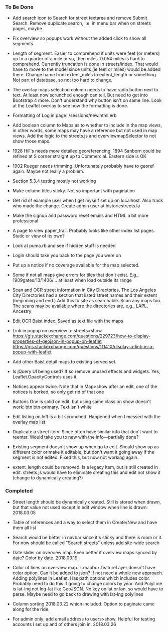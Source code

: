 ### To Be Done

* Add search icon to Search for street textarea and remove Submit Search. Remove duplicate search, i.e, in menu bar when on streets pages, maybe 

* Fix overview so popups work without the added click to show all segments

* Length of segment. Easier to comprehend if units were feet (or meters) up to a quarter of a mile or so, then miles. 0.054 miles is hard to comprehend. Currently truncation is done in streets/index. That would have to move to the model since units (ie feet or miles) would be added there. Change name from extent_miles to extent_length or something. Not part of database, so not too hard to change.

* The overlay maps selection column needs to have radio button next to text. At least now scrunched enough can tell. But need to get into Bootstrap 4 more. Don't understand why button isn't on same line. Look at the Leaflet overlay to see how the formatting is done.

* Formatting of Log in page: /sessions/new.html.erb

* Add boolean column to Maps as to whether to include in the map views, in other words, some maps may have a reference but not used in map views. Add the logic to the streets.js and overviewmapSelector to not show those maps. 

* 1928 Hill's needs more detailed georeferencing. 1894 Sanborn could be refined at S corner straight up to Commercial. Eastern side is OK
 
* 1902 Rueger needs trimming. Unfortunately probably have to georef again. Maybe not really a problem.

* Section 5.3.4 testing mostly not working

 * Make column titles sticky. Not so important with pagination
 
* Get rid of example user when I get myself set up on localhost. Also track who made the change. Create admin user at historicstreets.la
 
* Make the signup and password reset emails and HTML a bit more professional

* A page to view paper_trail. Probably looks like other index list pages. Static or view of its own?
 
* Look at puma.rb and see if hidden stuff is needed
 
* Login should take you back to the page you were on
 
* Put up a notice if no coverage available for the map selected.
* Some if not all maps give errors for tiles that don't exist. E.g., 1909gates/13/1406/… at least when load outside its range
 
* Scan and OCR street information in City Directories. The Los Angeles City Directories had a section that listed street names and their extent (beginning and end.) Add this to site as searchable. Scan any maps too. The scans may be available where the directories are, e.g., LAPL, Ancestry

* Edit OCR Baist index. Saved as text file with the maps

* Link in popup on overview to streets>show
https://gis.stackexchange.com/questions/229723/how-to-display-properties-of-geojson-in-popup-on-leaflet
https://gis.stackexchange.com/questions/111410/display-a-link-in-a-popup-with-leaflet

* Add other Baist detail maps to existing served set.

* Is jQuery UI being used? If so remove unused effects and widgets. Yes, Leaflet.OpacityControls  uses it.

* Notices appear twice. Note that in Map>show after an edit, one of the notices is borked, so only get rid of that one

* Buttons One is solid on edit, but using same class on show doesn't work: btn btn-primary. Text isn't white

* Edit listing on left is a bit scrunched. Happened when I messed with the overlay map list

* Duplicate a street item. Since often have similar info that don't want to reenter. Would take you to new with the info—partially done?

* Existing segment doesn't show up when go to edit. Should show up as different color or make it editable, but don't want it going away if the segment is not edited. Fixed this, but now not working again.

* extent_length could be removed. Is a legacy item, but is still created in edit. streets.js would have to eliminate creating this and edit not show it (change to dynamically creating?)

### Completed

* Street length should be dynamically created.  Still is stored when drawn, but that value not used except in edit window when line is drawn. 2018.03.05

* Table of references and a way to select them in Create/New and have them all list

* Search would be better in navbar since it's sticky and there is room or it. For now should be called "Search streets" unless add site-wide search

* Date slider on overview map. Even better if overview maps synced by date? Color by date. 2018.03.19
* Color of lines on overview map. L.mapbox.featureLayer doesn't have color option. Can it be added to json? If not need a whole new approach. Adding polylines in Leaflet. Has path options which includes color. Probably need to do this if going to change colors by year. And PolyLine is lat-lng not lng-lat like GeoJSON. No key on lat or lon, so would have to parse. Maybe need to go back to drawing with lat-lng polylines

* Column sorting 2018.03.22 which included.   Option to paginate came along for the ride.

* For admin only: add email address to users>show. Helpful for testing accounts I set up and of others join in. 2018.03.26

